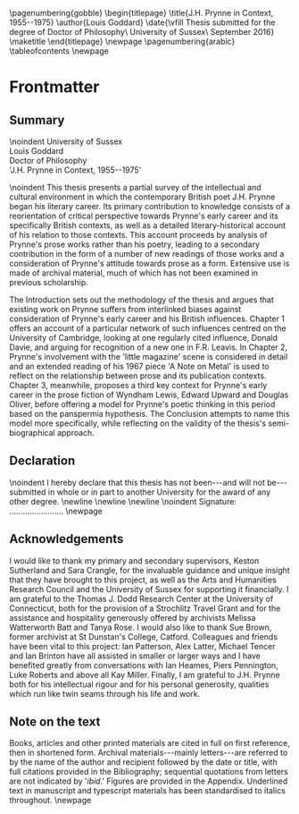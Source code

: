 \pagenumbering{gobble}
\begin{titlepage}
\title{J.H. Prynne in Context, 1955--1975}
\author{Louis Goddard}
\date{\vfill Thesis submitted for the degree of Doctor of Philosophy\\
    University of Sussex\\
    September 2016}
\maketitle
\end{titlepage}
\newpage
\pagenumbering{arabic}
\tableofcontents
\newpage

# Frontmatter

## Summary

\noindent University of Sussex  
Louis Goddard  
Doctor of Philosophy  
'J.H. Prynne in Context, 1955--1975'

\noindent This thesis presents a partial survey of the intellectual and cultural environment in which the contemporary British poet J.H. Prynne began his literary career. Its primary contribution to knowledge consists of a reorientation of critical perspective towards Prynne's early career and its specifically British contexts, as well as a detailed literary-historical account of his relation to those contexts. This account proceeds by analysis of Prynne's prose works rather than his poetry, leading to a secondary contribution in the form of a number of new readings of those works and a consideration of Prynne's attitude towards prose as a form. Extensive use is made of archival material, much of which has not been examined in previous scholarship.

The Introduction sets out the methodology of the thesis and argues that existing work on Prynne suffers from interlinked biases against consideration of Prynne's early career and his British influences. Chapter 1 offers an account of a particular network of such influences centred on the University of Cambridge, looking at one regularly cited influence, Donald Davie, and arguing for recognition of a new one in F.R. Leavis. In Chapter 2, Prynne's involvement with the 'little magazine' scene is considered in detail and an extended reading of his 1967 piece 'A Note on Metal' is used to reflect on the relationship between prose and its publication contexts. Chapter 3, meanwhile, proposes a third key context for Prynne's early career in the prose fiction of Wyndham Lewis, Edward Upward and Douglas Oliver, before offering a model for Prynne's poetic thinking in this period based on the panspermia hypothesis. The Conclusion attempts to name this model more specifically, while reflecting on the validity of the thesis's semi-biographical approach.


## Declaration

\noindent I hereby declare that this thesis has not been---and will not be---submitted in whole or in part to another University for the award of any other degree.
\newline
\newline
\newline
\noindent Signature: ........................
\newpage

## Acknowledgements

I would like to thank my primary and secondary supervisors, Keston Sutherland and Sara Crangle, for the invaluable guidance and unique insight that they have brought to this project, as well as the Arts and Humanities Research Council and the University of Sussex for supporting it financially. I am grateful to the Thomas J. Dodd Research Center at the University of Connecticut, both for the provision of a Strochlitz Travel Grant and for the assistance and hospitality generously offered by archivists Melissa Watterworth Batt and Tanya Rose. I would also like to thank Sue Brown, former archivist at St Dunstan's College, Catford. Colleagues and friends have been vital to this project: Ian Patterson, Alex Latter, Michael Tencer and Ian Brinton have all assisted in smaller or larger ways and I have benefited greatly from conversations with Ian Heames, Piers Pennington, Luke Roberts and above all Kay Miller. Finally, I am grateful to J.H. Prynne both for his intellectual rigour and for his personal generosity, qualities which run like twin seams through his life and work.


## Note on the text

Books, articles and other printed materials are cited in full on first reference, then in shortened form. Archival materials---mainly letters---are referred to by the name of the author and recipient followed by the date or title, with full citations provided in the Bibliography; sequential quotations from letters are not indicated by '*ibid*.' Figures are provided in the Appendix. Underlined text in manuscript and typescript materials has been standardised to italics throughout.
\newpage

